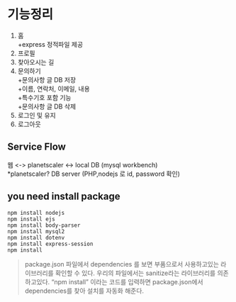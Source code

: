# 기능정리
1. 홈
   <br/>+express 정적파일 제공
2. 프로필
3. 찾아오시는 길
4. 문의하기
      <br/>+문의사항 글 DB 저장
        <br/>+이름, 연락처, 이메일, 내용
          <br/>+특수기호 포함 기능
      <br/>+문의사항 글 DB 삭제
5. 로그인 및 유지
6. 로그아웃

## Service Flow
웹 <-> planetscaler <-> local DB (mysql workbench)
<br/>*planetscaler? DB server (PHP,nodejs 로 id, password 확인) 

## you need install package
```
npm install nodejs
npm install ejs
npm install body-parser
npm install mysql2
npm install dotenv
npm install express-session
npm install
```

> package.json 파일에서 dependencies 를 보면 부품으로서 사용하고있는 라이브러리를 확인할 수 있다.
> 우리의 파일에서는 sanitize라는 라이브러리를 의존하고있다.
> “npm install” 이라는 코드를 입력하면 package.json에서 dependencies를 찾아 설치를 자동화 해준다.
